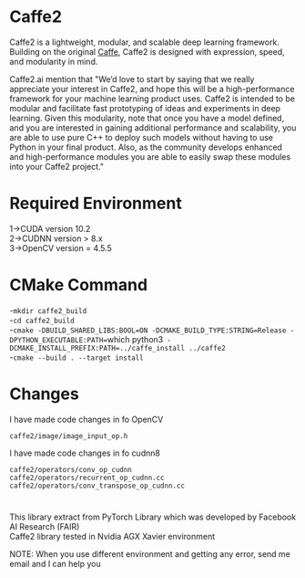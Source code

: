 # Caffe2

Caffe2 is a lightweight, modular, and scalable deep learning framework. Building on the original [Caffe](http://caffe.berkeleyvision.org/), Caffe2 is designed with expression, speed, and modularity in mind.

Caffe2.ai mention that "We’d love to start by saying that we really appreciate your interest in Caffe2, and hope this will be a high-performance framework for your machine learning product uses. Caffe2 is intended to be modular and facilitate fast prototyping of ideas and experiments in deep learning. Given this modularity, note that once you have a model defined, and you are interested in gaining additional performance and scalability, you are able to use pure C++ to deploy such models without having to use Python in your final product. Also, as the community develops enhanced and high-performance modules you are able to easily swap these modules into your Caffe2 project."


# Required Environment
1->CUDA version 10.2  <br />
2->CUDNN version > 8.x  <br />
3->OpenCV version = 4.5.5  <br />

# CMake Command
-`mkdir caffe2_build`  <br />
-`cd caffe2_build ` <br />
-`cmake -DBUILD_SHARED_LIBS:BOOL=ON -DCMAKE_BUILD_TYPE:STRING=Release -DPYTHON_EXECUTABLE:PATH=`which python3` -DCMAKE_INSTALL_PREFIX:PATH=../caffe_install ../caffe2`  <br />
-`cmake --build . --target install ` <br />

# Changes
I have made code changes in fo OpenCV

`caffe2/image/image_input_op.h`  <br />

I have made code changes in fo cudnn8

`caffe2/operators/conv_op_cudnn` <br />
`caffe2/operators/recurrent_op_cudnn.cc` <br />
`caffe2/operators/conv_transpose_op_cudnn.cc` <br />

#
This library extract from PyTorch Library which was developed by Facebook AI Research (FAIR) <br />
Caffe2 library tested in Nvidia AGX Xavier environment <br />

NOTE: When you use different environment and getting any error, send me email and I can help you
